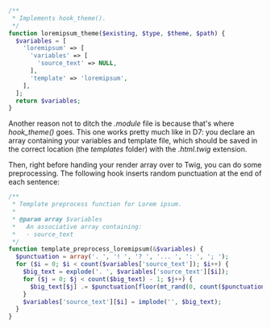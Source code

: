 ```php
/**
 * Implements hook_theme().
 */
function loremipsum_theme($existing, $type, $theme, $path) {
  $variables = [
    'loremipsum' => [
      'variables' => [
        'source_text' => NULL,
      ],
      'template' => 'loremipsum',
    ],
  ];
  return $variables;
}
```

Another reason not to ditch the _.module_ file is because that's where _hook\_theme()_ goes. This one works pretty much like in D7: you declare an array containing your variables and template file, which should be saved in the correct location (the _templates_ folder) with the _.html.twig_ extension.

Then, right before handing your render array over to Twig, you can do some preprocessing. The following hook inserts random punctuation at the end of each sentence:

```php
/**
 * Template preprocess function for Lorem ipsum.
 *
 * @param array $variables
 *   An associative array containing:
 *   - source_text
 */
function template_preprocess_loremipsum(&$variables) {
  $punctuation = array('. ', '! ', '? ', '... ', ': ', '; ');
  for ($i = 0; $i < count($variables['source_text']); $i++) {
    $big_text = explode('. ', $variables['source_text'][$i]);
    for ($j = 0; $j < count($big_text) - 1; $j++) {
      $big_text[$j] .= $punctuation[floor(mt_rand(0, count($punctuation) - 1))];
    }
    $variables['source_text'][$i] = implode('', $big_text);
  }
}
```